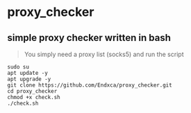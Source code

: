# proxy_checker
## simple proxy checker written in bash
> You simply need a proxy list (socks5) and run the script
```
sudo su
apt update -y
apt upgrade -y
git clone https://github.com/Endxca/proxy_checker.git
cd proxy_checker
chmod +x check.sh
./check.sh
```
